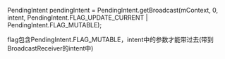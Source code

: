 PendingIntent pendingIntent = PendingIntent.getBroadcast(mContext, 0, intent,
PendingIntent.FLAG_UPDATE_CURRENT | PendingIntent.FLAG_MUTABLE);


flag包含PendingIntent.FLAG_MUTABLE，intent中的参数才能带过去(带到BroadcastReceiver的intent中)
